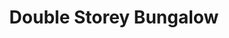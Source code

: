 ---
layout: post
categories: [sale, house, bungalow]
title: "Double Storey Bungalow"
price: "52 Lac"
front: "2 Rooms"
address: "Shadab Colony, Street No.2"
type: "Bungalow FOR SALE"
area: "3.25 Marla"
---